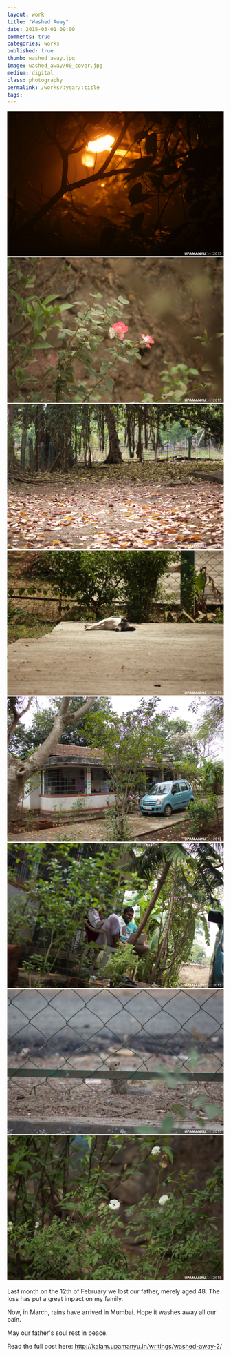 ```yaml
---
layout: work
title: "Washed Away"
date: 2015-03-01 09:00
comments: true
categories: works
published: true
thumb: washed_away.jpg
image: washed_away/00_cover.jpg
medium: digital
class: photography
permalink: /works/:year/:title
tags:
---
```

<p style="display: none;">Come March, rains have arrived in Mumbai. Hope it washes away all our pain.</p>

<p>
  <div class="fotorama" data-keyboard="true" data-arrows="true" data-click="true" data-swipe="true" data-autoplay="true" data-loop="true">
      <img src="/images/works/washed_away/01_night_rain.jpg" alt="Night Rain" data-caption="Night Rain">
      <img src="/images/works/washed_away/02_flower.jpg" alt="Flowers budding Again" data-caption="Flowers budding Again">
      <img src="/images/works/washed_away/03_leaves.jpg" alt="Fallen Leaves" data-caption="Fallen Leaves">
      <img src="/images/works/washed_away/04_dog.jpg" alt="Sunbathing Dog" data-caption="Sunbathing Dog">
      <img src="/images/works/washed_away/05_home.jpg" alt="Home is where the heart Is" data-caption="Home is where the heart Is">
      <img src="/images/works/washed_away/06_me.jpg" alt="Upamanyu Das" data-caption="Me">
      <img src="/images/works/washed_away/07_squirrel.jpg" alt="Squirrel" data-caption="Squirrel">
      <img src="/images/works/washed_away/08_flower_2.jpg" alt="Flower in the Graden" data-caption="Flower in the Garden">
  </div>
</p>

Last month on the 12th of February we lost our father, merely aged 48. The loss has put a great impact on my family. 

Now, in March, rains have arrived in Mumbai. Hope it washes away all our pain.

May our father's soul rest in peace. 

Read the full post here: <a href="http://kalam.upamanyu.in/writings/washed-away-2/" target="_blank">http://kalam.upamanyu.in/writings/washed-away-2/</a>